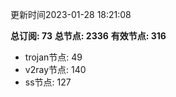 更新时间2023-01-28 18:21:08

**总订阅: 73**
**总节点: 2336**
**有效节点: 316**
- trojan节点: 49
- v2ray节点: 140
- ss节点: 127
